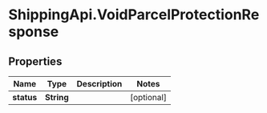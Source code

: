 # ShippingApi.VoidParcelProtectionResponse

## Properties

Name | Type | Description | Notes
------------ | ------------- | ------------- | -------------
**status** | **String** |  | [optional] 


